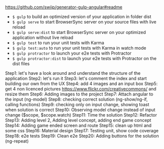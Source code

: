https://github.com/swiip/generator-gulp-angular#readme
- `$ gulp` to build an optimized version of your application in folder dist
- `$ gulp serve` to start BrowserSync server on your source files with live reload
- `$ gulp serve:dist` to start BrowserSync server on your optimized application without live reload
- `$ gulp test` to run your unit tests with Karma
- `$ gulp test:auto` to run your unit tests with Karma in watch mode
- `$ gulp protractor` to launch your e2e tests with Protractor
- `$ gulp protractor:dist` to launch your e2e tests with Protractor on the dist files


Step1: let's have a look around and understand the structure of the application
Step2: let's run it
Step3: let's comment the index and start building our own from the UX
Step4: add 4 images and an input box
Step5: get 4 non licenced pictures https://www.flickr.com/creativecommons/ and resize them
Step6: Adding images to the project
Step7: Attach angular to the input (ng-model)
Step8: checking correct solution (ng-show/ng-if, calling functions)
Step9: checking only on input change, showing toast when solution is correct
Step10: Observing model change instead of input change ($scope, $scope.watch)
Step11: Time the solution
Step12: Refactor
Step13: Adding level 2, Adding level concept, adding end game concept
Step14: Adding game ended screen and route
Step15: clean up html and some css
Step16: Material design
Step17: Testing unit, show code coverage
Step18: e2e tests
Step19: Clean e2e
Step20: Adding buttons for the solution (ng-repeat)
